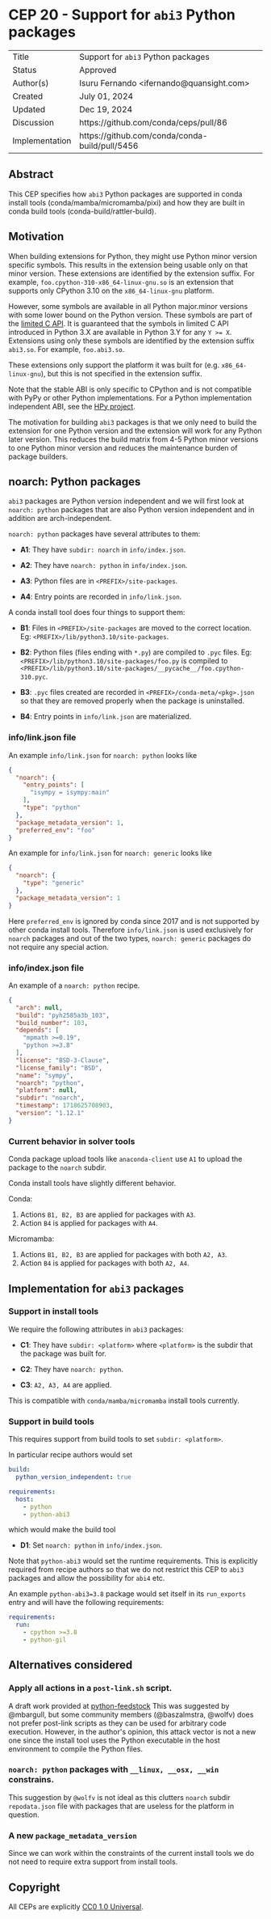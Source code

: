 # CEP 20 - Support for `abi3` Python packages

<table>
<tr><td> Title </td><td> Support for <code>abi3</code> Python packages </td>
<tr><td> Status </td><td> Approved </td></tr>
<tr><td> Author(s) </td><td> Isuru Fernando &lt;ifernando@quansight.com&gt;</td></tr>
<tr><td> Created </td><td> July 01, 2024</td></tr>
<tr><td> Updated </td><td> Dec 19, 2024</td></tr>
<tr><td> Discussion </td><td> https://github.com/conda/ceps/pull/86 </td></tr>
<tr><td> Implementation </td><td> https://github.com/conda/conda-build/pull/5456 </td></tr>
</table>

## Abstract

This CEP specifies how `abi3` Python packages are supported in conda install tools
(conda/mamba/micromamba/pixi) and how they are built in conda build tools
(conda-build/rattler-build).

## Motivation

When building extensions for Python, they might use Python minor version
specific symbols. This results in the extension being usable only on that minor
version. These extensions are identified by the extension suffix.
For example, `foo.cpython-310-x86_64-linux-gnu.so` is an extension that
supports only CPython 3.10 on the `x86_64-linux-gnu` platform.

However, some symbols are available in all Python major.minor versions with some
lower bound on the Python version. These symbols are part of the
[limited C API][C_API_Stability]. It is guaranteed that the symbols in limited C API
introduced in Python 3.X are available in Python 3.Y for any `Y >= X`.
Extensions using only these symbols are identified by the extension suffix
`abi3.so`. For example, `foo.abi3.so`.

These extensions only support the platform it was built for (e.g.
`x86_64-linux-gnu`), but this is not specified in the extension suffix.

Note that the stable ABI is only specific to CPython and is not compatible with
PyPy or other Python implementations. For a Python implementation independent
ABI, see the [HPy project][HPy].

The motivation for building `abi3` packages is that we only need to build the
extension for one Python version and the extension will work for any Python
later version. This reduces the build matrix from 4-5 Python minor versions to one
Python minor version and reduces the maintenance burden of package builders.

## noarch: Python packages

`abi3` packages are Python version independent and we will first look at
`noarch: python` packages that are also Python version independent and in addition
are arch-independent.

`noarch: python` packages have several attributes to them:

- **A1**:
 They have `subdir: noarch` in `info/index.json`.

- **A2**:
 They have `noarch: python` in `info/index.json`.

- **A3**:
 Python files are in `<PREFIX>/site-packages`.

- **A4**:
 Entry points are recorded in `info/link.json`.

A conda install tool does four things to support them:

- **B1**:
 Files in `<PREFIX>/site-packages` are moved to the correct location. Eg:
  `<PREFIX>/lib/python3.10/site-packages`.

- **B2**:
 Python files (files ending with `*.py`) are compiled to `.pyc` files. Eg:
  `<PREFIX>/lib/python3.10/site-packages/foo.py` is compiled to
  `<PREFIX>/lib/python3.10/site-packages/__pycache__/foo.cpython-310.pyc`.

- **B3**:
  `.pyc` files created are recorded in `<PREFIX>/conda-meta/<pkg>.json`
 so that they are removed properly when the package is uninstalled.

- **B4**:
 Entry points in `info/link.json` are materialized.

### info/link.json file
An example `info/link.json` for `noarch: python` looks like

```json
{
  "noarch": {
    "entry_points": [
      "isympy = isympy:main"
    ],
    "type": "python"
  },
  "package_metadata_version": 1,
  "preferred_env": "foo"
}
```

An example for `info/link.json` for `noarch: generic` looks like

```json
{
  "noarch": {
    "type": "generic"
  },
  "package_metadata_version": 1
}
```


Here `preferred_env` is ignored by conda since 2017 and is not supported by
other conda install tools. Therefore `info/link.json` is used exclusively
for `noarch` packages and out of the two types, `noarch: generic` packages
do not require any special action.

### info/index.json file

An example of a `noarch: python` recipe.

```json
{
  "arch": null,
  "build": "pyh2585a3b_103",
  "build_number": 103,
  "depends": [
    "mpmath >=0.19",
    "python >=3.8"
  ],
  "license": "BSD-3-Clause",
  "license_family": "BSD",
  "name": "sympy",
  "noarch": "python",
  "platform": null,
  "subdir": "noarch",
  "timestamp": 1718625708903,
  "version": "1.12.1"
}
```

### Current behavior in solver tools

Conda package upload tools like `anaconda-client` use `A1` to upload
the package to the `noarch` subdir.

Conda install tools have slightly different behavior.

Conda:
1. Actions `B1, B2, B3` are applied for packages with `A3`.
2. Action `B4` is applied for packages with `A4`.

Micromamba:
1. Actions `B1, B2, B3` are applied for packages with both `A2, A3`.
2. Action `B4` is applied for packages with both `A2, A4`.


## Implementation for `abi3` packages

### Support in install tools

We require the following attributes in `abi3` packages:

- **C1**:
 They have `subdir: <platform>` where `<platform>` is the subdir
 that the package was built for.

- **C2**:
 They have `noarch: python`.

- **C3**:
  `A2, A3, A4` are applied.

This is compatible with `conda/mamba/micromamba` install tools
currently.

### Support in build tools

This requires support from build tools to set `subdir: <platform>`.

In particular recipe authors would set

```yaml
build:
  python_version_independent: true

requirements:
  host:
    - python
    - python-abi3
```

which would make the build tool

- **D1**:
Set `noarch: python` in `info/index.json`.

Note that `python-abi3` would set the runtime requirements.
This is explicitly required from recipe authors so that we do not
restrict this CEP to `abi3` packages and allow the possibility for `abi4` etc.

An example `python-abi3=3.8` package would set itself in its
`run_exports` entry and will have the following requirements:

```yaml
requirements:
  run:
    - cpython >=3.8
    - python-gil
```

## Alternatives considered

### Apply all actions in a `post-link.sh` script.

A draft work provided at [python-feedstock][Python-pr-669]
This was suggested by @mbargull, but some community members (@baszalmstra,
@wolfv) does not prefer post-link scripts as they can be used for arbitrary
code execution. However, in the author's opinion, this attack vector is not a
new one since the install tool uses the Python executable in the host
environment to compile the Python files.

### `noarch: python` packages with `__linux, __osx, __win` constrains.

This suggestion by `@wolfv` is not ideal as this clutters `noarch` subdir
`repodata.json` file with packages that are useless for the platform in question.

### A new `package_metadata_version`

Since we can work within the constraints of the current install tools we
do not need to require extra support from install tools.

## Copyright

All CEPs are explicitly [CC0 1.0 Universal](https://creativecommons.org/publicdomain/zero/1.0/).

<!--links-->
[C_API_Stability]: https://docs.Python.org/3/c-api/stable.html

[HPy]: https://hpyproject.org

[Python-pr-669]: https://github.com/conda-forge/Python-feedstock/pull/669
